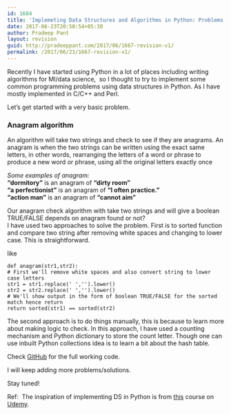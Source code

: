 ```yaml
---
id: 1684
title: 'Implemeting Data Structures and Algorithms in Python: Problems and solutions'
date: 2017-06-23T20:50:54+05:30
author: Pradeep Pant
layout: revision
guid: http://pradeeppant.com/2017/06/1667-revision-v1/
permalink: /2017/06/23/1667-revision-v1/
---
```

Recently I have started using Python in a lot of places including writing algorithms for MI/data science,  so I thought to try to implement some common programming problems using data structures in Python. As I have mostly implemented in C/C++ and Perl.

Let&#8217;s get started with a very basic problem.

### Anagram algorithm

An algorithm will take two strings and check to see if they are anagrams. An anagram is when the two strings can be written using the exact same letters, in other words, rearranging the letters of a word or phrase to produce a new word or phrase, using all the original letters exactly once

_Some examples of anagram:_  
**&#8220;dormitory&#8221;** is an anagram of **&#8220;dirty room&#8221;**  
**&#8220;a perfectionist&#8221;** is an anagram of **&#8220;I often practice.&#8221;**  
**&#8220;action man&#8221;** is an anagram of **&#8220;cannot aim&#8221;**

Our anagram check algorithm with take two strings and will give a boolean TRUE/FALSE depends on anagram found or not?  
I have used two approaches to solve the problem. First is to sorted function and compare two string after removing white spaces and changing to lower case. This is straightforward.

like

    
    def anagram(str1,str2):
    # First we'll remove white spaces and also convert string to lower case letters
    str1 = str1.replace(' ','').lower()
    str2 = str2.replace(' ','').lower()
    # We'll show output in the form of boolean TRUE/FALSE for the sorted match hence return
    return sorted(str1) == sorted(str2)
    

The second approach is to do things manually, this is because to learn more about making logic to check. In this approach, I have used a counting mechanism and Python dictionary to store the count letter. Though one can use inbuilt Python collections idea is to learn a bit about the hash table.

Check [GitHub](https://github.com/ppant/DS-Algos-Python) for the full working code.

I will keep adding more problems/solutions.

Stay tuned!

Ref:  The inspiration of implementing DS in Python is from [this](https://www.udemy.com/python-for-data-structures-algorithms-and-interviews/learn/v4/overview) course on [Udemy](https://www.udemy.com).